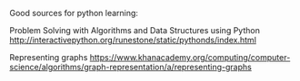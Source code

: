 Good sources for python learning:


Problem Solving with Algorithms and Data Structures using Python
http://interactivepython.org/runestone/static/pythonds/index.html



Representing graphs
https://www.khanacademy.org/computing/computer-science/algorithms/graph-representation/a/representing-graphs
